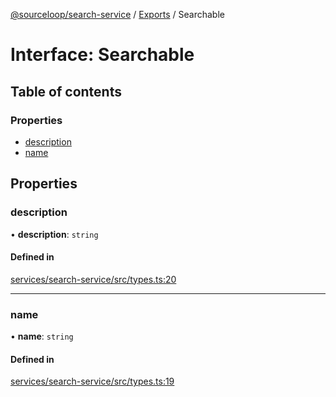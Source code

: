 [@sourceloop/search-service](../README.md) / [Exports](../modules.md) / Searchable

# Interface: Searchable

## Table of contents

### Properties

- [description](Searchable.md#description)
- [name](Searchable.md#name)

## Properties

### description

• **description**: `string`

#### Defined in

[services/search-service/src/types.ts:20](https://github.com/sourcefuse/loopback4-microservice-catalog/blob/93a7f917/services/search-service/src/types.ts#L20)

___

### name

• **name**: `string`

#### Defined in

[services/search-service/src/types.ts:19](https://github.com/sourcefuse/loopback4-microservice-catalog/blob/93a7f917/services/search-service/src/types.ts#L19)
